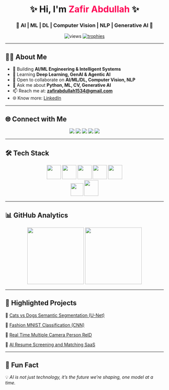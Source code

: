 <!-- HEADER -->
<h1 align="center">✨ Hi, I'm <span style="color:#ff0055;">Zafir Abdullah</span> ✨</h1>
<h3 align="center">🚀 AI | ML | DL | Computer Vision | NLP | Generative AI 🚀</h3>

<p align="center">
  <img src="https://komarev.com/ghpvc/?username=zafir547&label=Profile%20Views&color=blueviolet&style=for-the-badge" alt="views"/>
  <a href="https://github.com/ryo-ma/github-profile-trophy">
    <img src="https://github-profile-trophy.vercel.app/?username=zafir547&theme=radical&no-bg=true&margin-w=5&margin-h=5" alt="trophies"/>
  </a>
</p>

---

## 👨‍💻 About Me  
- 🔭 Building **AI/ML Engineering & Intelligent Systems**  
- 🌱 Learning **Deep Learning, GenAI & Agentic AI**  
- 🤝 Open to collaborate on **AI/ML/DL, Computer Vision, NLP**  
- 💬 Ask me about **Python, ML, CV, Generative AI**  
- 📫 Reach me at: **zafirabdullah1534@gmail.com**  
- 🌐 Know more: [LinkedIn](https://www.linkedin.com/in/zafir-abdullah/)  

---

## 🌐 Connect with Me  
<p align="center">
  <a href="https://linkedin.com/in/zafir-abdullah"><img src="https://img.shields.io/badge/LinkedIn-0077B5?logo=linkedin&logoColor=white&style=for-the-badge"/></a>
  <a href="https://kaggle.com/zafirabdullah"><img src="https://img.shields.io/badge/Kaggle-20BEFF?logo=kaggle&logoColor=white&style=for-the-badge"/></a>
  <a href="https://stackoverflow.com/users/28778725/zafir-abdullah"><img src="https://img.shields.io/badge/StackOverflow-F58025?logo=stackoverflow&logoColor=white&style=for-the-badge"/></a>
  <a href="https://leetcode.com/zafirabdullah1534"><img src="https://img.shields.io/badge/LeetCode-FFA116?logo=leetcode&logoColor=white&style=for-the-badge"/></a>
  <a href="https://medium.com/@zafirabdullah1534"><img src="https://img.shields.io/badge/Medium-000000?logo=medium&logoColor=white&style=for-the-badge"/></a>
</p>

---

## 🛠️ Tech Stack  
<p align="center">
  <!-- AI/ML -->
  <img src="https://skillicons.dev/icons?i=python,tensorflow,pytorch,sklearn,opencv" height="45" />
  <img src="https://skillicons.dev/icons?i=aws,gcp,azure,docker,git" height="45" />
  <img src="https://skillicons.dev/icons?i=linux,mysql,postgres,mongodb,react" height="45" />
  <img src="https://skillicons.dev/icons?i=js,ts,html,css,bootstrap" height="45"/>
  <img src="https://skillicons.dev/icons?i=angular,django,flask,c,cpp" height="45"/><br>
  <img src="https://upload.wikimedia.org/wikipedia/commons/a/ae/Keras_logo.svg" height="40" width="40"/>
  <img src="https://streamlit.io/images/brand/streamlit-mark-color.png" height="50" width="45"/>
  
  
</p>

---

## 📊 GitHub Analytics  
<p align="center">
  <img src="https://github-readme-stats.vercel.app/api?username=zafir547&show_icons=true&theme=radical&hide_border=true" height="180"/>
  <img src="https://github-readme-streak-stats.herokuapp.com/?user=zafir547&theme=radical&hide_border=true" height="180"/>
</p>

---

## 🚀 Highlighted Projects  
🌟 [Cats vs Dogs Semantic Segmentation (U-Net)](https://github.com/Zafir547/Basic-Real-World-Deep-Learning-Project)  

🌟 [Fashion MNIST Classification (CNN)](https://github.com/Zafir547/Fashion_MNIST_Project)

🌟 [Real Time Multiple Camera Person ReID](https://github.com/Zafir547/Real-Time-Multiple-Camera-Person-Re-Identification)

🌟 [AI Resume Screening and Matching SaaS](https://github.com/Zafir547/AI-Resume-Screening-and-Matching-SaaS)

---

## 🎯 Fun Fact  
💡 *AI is not just technology, it’s the future we’re shaping, one model at a time.*
